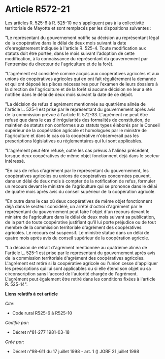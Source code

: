 # Article R572-21

Les articles R. 525-6 à R. 525-10 ne s'appliquent pas à la collectivité territoriale de Mayotte et sont remplacés par les
dispositions suivantes :

"Le représentant du gouvernement notifie sa décision au représentant légal de la coopérative dans le délai de deux mois
suivant la date d'enregistrement indiquée à l'article R. 525-4. Toute modification aux statuts doit être portée, dans le mois
suivant l'adoption de cette modification, à la connaissance du représentant du gouvernement par l'entremise du directeur de
l'agriculture et de la forêt.

"L'agrément est considéré comme acquis aux coopératives agricoles et aux unions de coopératives agricoles qui en ont fait
régulièrement la demande et qui ont déposé les pièces nécessaires pour l'examen de leurs dossiers à la direction de
l'agriculture et de la forêt si aucune décision ne leur a été notifiée dans le délai de deux mois suivant la date de ce
dépôt.

"La décision de refus d'agrément mentionnée au quatrième alinéa de l'article L. 525-1 est prise par le représentant du
gouvernement après avis de la commission prévue à l'article R. 572-33. L'agrément ne peut être refusé que dans le cas
d'irrégularités des formalités de constitution, de maintien de statuts non conformes aux statuts types élaborés par le
Conseil supérieur de la coopération agricole et homologués par le ministre de l'agriculture et dans le cas où la coopérative
n'observerait pas les prescriptions législatives ou réglementaires qui lui sont applicables.

"L'agrément peut être refusé, outre les cas prévus à l'alinéa précédent, lorsque deux coopératives de même objet fonctionnent
déjà dans le secteur intéressé.

"En cas de refus d'agrément par le représentant du gouvernement, les coopératives agricoles ou unions de coopératives
concernées peuvent, dans un délai de deux mois à compter de la notification de refus, formuler un recours devant le ministre
de l'agriculture qui se prononce dans le délai de quatre mois après avis du conseil supérieur de la coopération agricole.

"En outre dans le cas où deux coopératives de même objet fonctionnent déjà dans le secteur considéré, un arrêté d'octroi
d'agrément par le représentant du gouvernement peut faire l'objet d'un recours devant le ministre de l'agriculture dans le
délai de deux mois suivant sa publication, de la part de toute coopérative justifiant qu'il lui porte préjudice ou de tout
membre de la commission territoriale d'agrément des coopératives agricoles. Le recours est suspensif. Le ministre statue dans
un délai de quatre mois après avis du conseil supérieur de la coopération agricole.

"La décision de retrait d'agrément mentionnée au quatrième alinéa de l'article L. 525-1 est prise par le représentant du
gouvernement après avis de la commission territoriale d'agrément des coopératives agricoles. L'agrément est retiré si la
coopérative agricole ou l'union cesse d'appliquer les prescriptions qui lui sont applicables ou si elle étend son objet ou sa
circonscription sans l'accord de l'autorité chargée de l'agrément. L'agrément peut également être retiré dans les conditions
fixées à l'article R. 525-14".

**Liens relatifs à cet article**

_Cite_:

  - Code rural R525-6 à R525-10

_Codifié par_:

  - Décret n°81-277 1981-03-18

_Créé par_:

  - Décret n°98-611 du 17 juillet 1998 - art. 1 () JORF 21 juillet 1998

